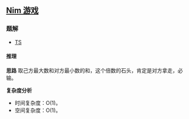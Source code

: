 ## [Nim 游戏](https://leetcode.cn/problems/nim-game/)
### 题解
+ [TS](../../ts/384/292.ts)

#### 推理
**思路**
取己方最大数和对方最小数的和，这个倍数的石头，肯定是对方拿走，必输。

**复杂度分析**
+ 时间复杂度：O(1)。
+ 空间复杂度：O(1)。
